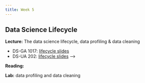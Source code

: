 ```yaml
---
title: Week 5
---
```


## Data Science Lifecycle

**Lecture:** The data science lifecycle, data profiling & data cleaning

<!--- * DS-UA 202: [lifecycle slides](../../../assets/8_Lifecycle_202_2023.pdf) -->
*  DS-GA 1017: [lifecycle slides](../../../assets/5_6_Lifecycle_1017.pdf)
*  DS-UA 202: [lifecycle slides](../../../assets/5_6_Lifecycle_202.pdf)
-->

**Reading:**  
<!---
[Responsibility in the Data Science Lifecycle](../../../assets/lifecycle_reader_2024.pdf) 
-->

**Lab:** data profiling and data cleaning
<!--- 
* DS-UA 202: [Colab Notebook](https://drive.google.com/file/d/1m6wklJmM6Lb8djck7Qv8Qk5xLNdYpame/view?usp=sharing)
* DS-GA 1017: [Colab Notebook](https://drive.google.com/file/d/1TNprfJb_oY6tR_W6rHiKcTUO4mdJapzD/view?usp=sharing)
-->
